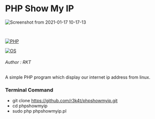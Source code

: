 

# PHP Show My IP 

![Screenshot from 2021-01-17 10-17-13](https://user-images.githubusercontent.com/69615463/104831175-8db6fc00-58b0-11eb-8728-69d36b42bc01.png)

<br>

[![PHP](https://img.shields.io/badge/PHP-7-purple.svg)](https://www.php.net/releases/index.php)

[![OS](https://img.shields.io/badge/Tested%20On-Linux-purple.svg)](https://en.wikipedia.org/wiki/Linux)

<h6>Author : RKT</h6>


A simple PHP program which display our internet ip address from linux.


### Terminal Command ###

+ git clone https://github.com/r3k4t/phpshowmyip.git
+ cd phpshowmyip
+ sudo php phpshowmyip.pl






